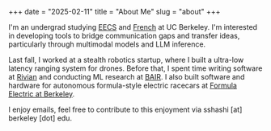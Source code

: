 +++
date = "2025-02-11"
title = "About Me"
slug = "about"
+++

I'm an undergrad studying [EECS][eecs] and [French][ucbfrench] at UC Berkeley. I'm interested in developing tools to bridge communication gaps and transfer ideas, particularly through multimodal models and LLM inference. 

Last fall, I worked at a stealth robotics startup, where I built a ultra-low latency ranging system for drones. Before that, I spent time writing software at [Rivian][rivian] and conducting ML research at [BAIR][bair]. I also built software and hardware for autonomous formula-style electric racecars at [Formula Electric at Berkeley][feb]. 

I enjoy emails, feel free to contribute to this enjoyment via sshashi [at] berkeley [dot] edu.

[eecs]: https://eecs.berkeley.edu/
[ucbfrench]: https://french.berkeley.edu/
[bair]: https://bair.berkeley.edu/
[rivian]: https://rivian.com/
[feb]: https://ev.studentorg.berkeley.edu/
